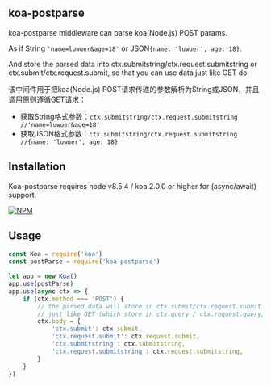 ## koa-postparse
koa-postparse middleware can parse koa(Node.js) POST params. 

As if String `'name=luwuer&age=18'` or JSON`{name: 'luwuer', age: 18}`.

And store the parsed data into ctx.submitstring/ctx.request.submitstring or ctx.submit/ctx.request.submit, so that you can use data just like GET do. 


该中间件用于把koa(Node.js) POST请求传递的参数解析为String或JSON，并且调用原则遵循GET请求：
- 获取String格式参数：`ctx.submitstring/ctx.request.submitstring //'name=luwuer&age=18'`
- 获取JSON格式参数：`ctx.submitstring/ctx.request.submitstring //{name: 'luwuer', age: 18}`


## Installation

Koa-postparse requires node v8.5.4 / koa 2.0.0 or higher for (async/await) support.

[![NPM](https://nodei.co/npm/koa-postparse.png)](https://nodei.co/npm/koa-postparse/)

## Usage
```js
const Koa = require('koa')
const postParse = require('koa-postparse')

let app = new Koa()
app.use(postParse)
app.use(async ctx => {
    if (ctx.method === 'POST') {
        // the parsed data will store in ctx.submit/ctx.request.submit 
        // just like GET (which store in ctx.query / ctx.request.query)
        ctx.body = {
            'ctx.submit': ctx.submit,
            'ctx.request.submit': ctx.request.submit,
            'ctx.submitstring': ctx.submitstring,
            'ctx.request.submitstring': ctx.request.submitstring,
        }
    }
})
```
